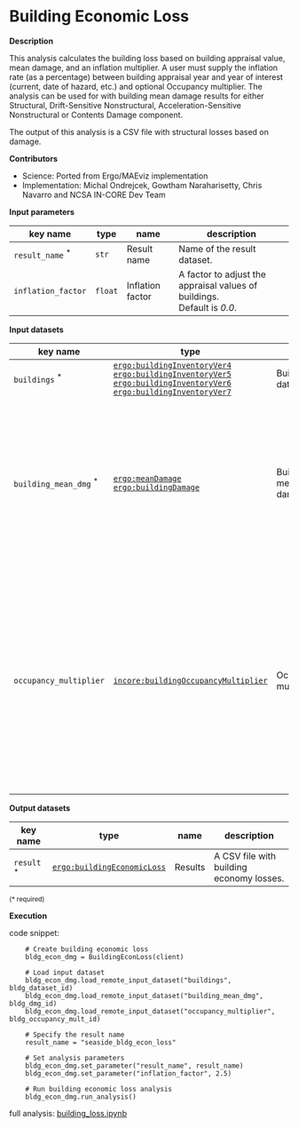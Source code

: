 # Building Economic Loss

**Description**

This analysis calculates the building loss based on building appraisal value, mean damage, 
and an inflation multiplier. A user must supply the inflation rate (as a percentage) 
between building appraisal year and year of interest (current, date of hazard, etc.) and optional Occupancy multiplier.
The analysis can be used for with building mean damage results for either Structural, Drift-Sensitive Nonstructural, 
Acceleration-Sensitive Nonstructural or Contents Damage component.

The output of this analysis is a CSV file with structural losses based on damage.

**Contributors**

- Science: Ported from Ergo/MAEviz implementation
- Implementation: Michal Ondrejcek, Gowtham Naraharisetty, Chris Navarro and NCSA IN-CORE Dev Team

**Input parameters**

key name | type | name | description
--- | --- | --- | ---
`result_name` <sup>*</sup> | `str` | Result name | Name of the result dataset.
`inflation_factor`| `float` | Inflation factor | A factor to adjust the appraisal values of buildings. <br>Default is *0.0*.

**Input datasets**

key name | type | name | description
--- | --- | --- | ---
`buildings` <sup>*</sup> | [`ergo:buildingInventoryVer4`](https://tools.in-core.org/semantics/api/types/ergo:buildingInventoryVer4)<br>[`ergo:buildingInventoryVer5`](https://tools.in-core.org/semantics/api/types/ergo:buildingInventoryVer5)<br>[`ergo:buildingInventoryVer6`](https://tools.in-core.org/semantics/api/types/ergo:buildingInventoryVer6)<br>[`ergo:buildingInventoryVer7`](https://tools.in-core.org/semantics/api/types/ergo:buildingInventoryVer7) | Building dataset |  A building inventory dataset.
`building_mean_dmg` <sup>*</sup> | [`ergo:meanDamage`](https://tools.in-core.org/semantics/api/types/ergo:meanDamage)<br>[`ergo:buildingDamage`](https://tools.in-core.org/semantics/api/types/ergo:buildingDamage) | Building mean damage | A CSV file with building mean damage results for either Structural, Drift-Sensitive Nonstructural, Acceleration-Sensitive Nonstructural or Contents Damage component.
`occupancy_multiplier` | [`incore:buildingOccupancyMultiplier`](https://tools.in-core.org/semantics/api/types/incore:buildingOccupancyMultiplier) | Occupancy multiplier | Building occupancy damage multipliers. These multipliers account for the value associated with different types of components (structural, acceleration-sensitive nonstructural, drift-sensitive nonstructural, contents).

**Output datasets**

key name | type | name | description
--- | --- | --- | ---
`result` <sup>*</sup> | [`ergo:buildingEconomicLoss`](https://tools.in-core.org/semantics/api/types/ergo:buildingEconomicLoss) | Results | A CSV file with building economy losses.

<small>(* required)</small>

**Execution**

code snippet:

```
    # Create building economic loss
    bldg_econ_dmg = BuildingEconLoss(client)

    # Load input dataset
    bldg_econ_dmg.load_remote_input_dataset("buildings", bldg_dataset_id)
    bldg_econ_dmg.load_remote_input_dataset("building_mean_dmg", bldg_dmg_id)
    bldg_econ_dmg.load_remote_input_dataset("occupancy_multiplier", bldg_occupancy_mult_id)

    # Specify the result name
    result_name = "seaside_bldg_econ_loss"

    # Set analysis parameters
    bldg_econ_dmg.set_parameter("result_name", result_name)
    bldg_econ_dmg.set_parameter("inflation_factor", 2.5)

    # Run building economic loss analysis
    bldg_econ_dmg.run_analysis()
```

full analysis: [building_loss.ipynb](https://github.com/IN-CORE/incore-docs/blob/main/notebooks/building_loss.ipynb)